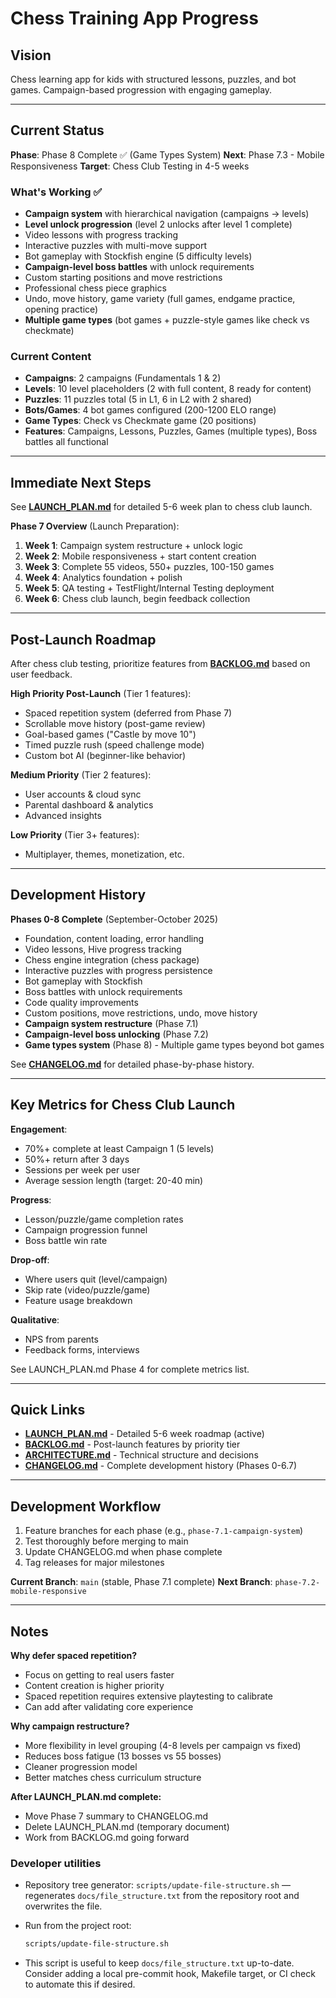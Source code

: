 # Chess Training App Progress

## Vision
Chess learning app for kids with structured lessons, puzzles, and bot games. Campaign-based progression with engaging gameplay.

---

## Current Status

**Phase**: Phase 8 Complete ✅ (Game Types System)
**Next**: Phase 7.3 - Mobile Responsiveness
**Target**: Chess Club Testing in 4-5 weeks

### What's Working ✅
- **Campaign system** with hierarchical navigation (campaigns → levels)
- **Level unlock progression** (level 2 unlocks after level 1 complete)
- Video lessons with progress tracking
- Interactive puzzles with multi-move support
- Bot gameplay with Stockfish engine (5 difficulty levels)
- **Campaign-level boss battles** with unlock requirements
- Custom starting positions and move restrictions
- Professional chess piece graphics
- Undo, move history, game variety (full games, endgame practice, opening practice)
- **Multiple game types** (bot games + puzzle-style games like check vs checkmate)

### Current Content
- **Campaigns**: 2 campaigns (Fundamentals 1 & 2)
- **Levels**: 10 level placeholders (2 with full content, 8 ready for content)
- **Puzzles**: 11 puzzles total (5 in L1, 6 in L2 with 2 shared)
- **Bots/Games**: 4 bot games configured (200-1200 ELO range)
- **Game Types**: Check vs Checkmate game (20 positions)
- **Features**: Campaigns, Lessons, Puzzles, Games (multiple types), Boss battles all functional

---

## Immediate Next Steps

See **[LAUNCH_PLAN.md](./LAUNCH_PLAN.md)** for detailed 5-6 week plan to chess club launch.

**Phase 7 Overview** (Launch Preparation):
1. **Week 1**: Campaign system restructure + unlock logic
2. **Week 2**: Mobile responsiveness + start content creation
3. **Week 3**: Complete 55 videos, 550+ puzzles, 100-150 games
4. **Week 4**: Analytics foundation + polish
5. **Week 5**: QA testing + TestFlight/Internal Testing deployment
6. **Week 6**: Chess club launch, begin feedback collection

---

## Post-Launch Roadmap

After chess club testing, prioritize features from **[BACKLOG.md](./BACKLOG.md)** based on user feedback.

**High Priority Post-Launch** (Tier 1 features):
- Spaced repetition system (deferred from Phase 7)
- Scrollable move history (post-game review)
- Goal-based games ("Castle by move 10")
- Timed puzzle rush (speed challenge mode)
- Custom bot AI (beginner-like behavior)

**Medium Priority** (Tier 2 features):
- User accounts & cloud sync
- Parental dashboard & analytics
- Advanced insights

**Low Priority** (Tier 3+ features):
- Multiplayer, themes, monetization, etc.

---

## Development History

**Phases 0-8 Complete** (September-October 2025)
- Foundation, content loading, error handling
- Video lessons, Hive progress tracking
- Chess engine integration (chess package)
- Interactive puzzles with progress persistence
- Bot gameplay with Stockfish
- Boss battles with unlock requirements
- Code quality improvements
- Custom positions, move restrictions, undo, move history
- **Campaign system restructure** (Phase 7.1)
- **Campaign-level boss unlocking** (Phase 7.2)
- **Game types system** (Phase 8) - Multiple game types beyond bot games

See **[CHANGELOG.md](./CHANGELOG.md)** for detailed phase-by-phase history.

---

## Key Metrics for Chess Club Launch

**Engagement**:
- 70%+ complete at least Campaign 1 (5 levels)
- 50%+ return after 3 days
- Sessions per week per user
- Average session length (target: 20-40 min)

**Progress**:
- Lesson/puzzle/game completion rates
- Campaign progression funnel
- Boss battle win rate

**Drop-off**:
- Where users quit (level/campaign)
- Skip rate (video/puzzle/game)
- Feature usage breakdown

**Qualitative**:
- NPS from parents
- Feedback forms, interviews

See LAUNCH_PLAN.md Phase 4 for complete metrics list.

---

## Quick Links

- **[LAUNCH_PLAN.md](./LAUNCH_PLAN.md)** - Detailed 5-6 week roadmap (active)
- **[BACKLOG.md](./BACKLOG.md)** - Post-launch features by priority tier
- **[ARCHITECTURE.md](./ARCHITECTURE.md)** - Technical structure and decisions
- **[CHANGELOG.md](./CHANGELOG.md)** - Complete development history (Phases 0-6.7)

---

## Development Workflow

1. Feature branches for each phase (e.g., `phase-7.1-campaign-system`)
2. Test thoroughly before merging to main
3. Update CHANGELOG.md when phase complete
4. Tag releases for major milestones

**Current Branch**: `main` (stable, Phase 7.1 complete)
**Next Branch**: `phase-7.2-mobile-responsive`

---

## Notes

**Why defer spaced repetition?**
- Focus on getting to real users faster
- Content creation is higher priority
- Spaced repetition requires extensive playtesting to calibrate
- Can add after validating core experience

**Why campaign restructure?**
- More flexibility in level grouping (4-8 levels per campaign vs fixed)
- Reduces boss fatigue (13 bosses vs 55 bosses)
- Cleaner progression model
- Better matches chess curriculum structure

**After LAUNCH_PLAN.md complete:**
- Move Phase 7 summary to CHANGELOG.md
- Delete LAUNCH_PLAN.md (temporary document)
- Work from BACKLOG.md going forward

### Developer utilities

- Repository tree generator: `scripts/update-file-structure.sh` — regenerates `docs/file_structure.txt` from the repository root and overwrites the file.
- Run from the project root:

	```zsh
	scripts/update-file-structure.sh
	```

- This script is useful to keep `docs/file_structure.txt` up-to-date. Consider adding a local pre-commit hook, Makefile target, or CI check to automate this if desired.
